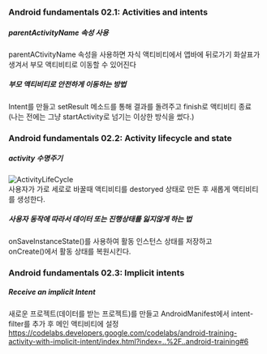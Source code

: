 ### Android fundamentals 02.1: Activities and intents
##### parentActivityName 속성 사용
parentACtivityName 속성을 사용하면 자식 액티비티에서 앱바에 뒤로가기 화살표가 생겨서 부모 액티비티로 이동할 수 있어진다

##### 부모 액티비티로 안전하게 이동하는 방법
Intent를 만들고 setResult 메소드를 통해 결과를 돌려주고 finish로 액티비티 종료  
(나는 전에는 그냥 startActivity로 넘기는 이상한 방식을 썼다.)  

### Android fundamentals 02.2: Activity lifecycle and state
##### activity 수명주기
![ActivityLifeCycle](https://codelabs.developers.google.com/codelabs/android-training-activity-lifecycle-and-state/img/59d40f71d715436.png)  
사용자가 가로 세로로 바꿀때 액티비티를 destoryed 상태로 만든 후 새롭게 액티비티를 생성한다.

##### 사용자 동작에 따라서 데이터 또는 진행상태를 잃지않게 하는 법
onSaveInstanceState()를 사용하여 활동 인스턴스 상태를 저장하고  
onCreate()에서 활동 상태를 복원시킨다.  

### Android fundamentals 02.3: Implicit intents
##### Receive an implicit Intent
새로운 프로젝트(데이터를 받는 프로젝트)를 만들고 AndroidManifest에서 intent-filter를 추가 후 메인 액티비티에 설정
https://codelabs.developers.google.com/codelabs/android-training-activity-with-implicit-intent/index.html?index=..%2F..android-training#6
